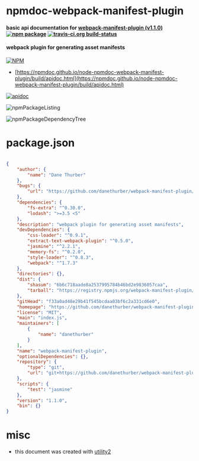 # npmdoc-webpack-manifest-plugin

#### basic api documentation for  [webpack-manifest-plugin (v1.1.0)](https://github.com/danethurber/webpack-manifest-plugin)  [![npm package](https://img.shields.io/npm/v/npmdoc-webpack-manifest-plugin.svg?style=flat-square)](https://www.npmjs.org/package/npmdoc-webpack-manifest-plugin) [![travis-ci.org build-status](https://api.travis-ci.org/npmdoc/node-npmdoc-webpack-manifest-plugin.svg)](https://travis-ci.org/npmdoc/node-npmdoc-webpack-manifest-plugin)

#### webpack plugin for generating asset manifests

[![NPM](https://nodei.co/npm/webpack-manifest-plugin.png?downloads=true&downloadRank=true&stars=true)](https://www.npmjs.com/package/webpack-manifest-plugin)

- [https://npmdoc.github.io/node-npmdoc-webpack-manifest-plugin/build/apidoc.html](https://npmdoc.github.io/node-npmdoc-webpack-manifest-plugin/build/apidoc.html)

[![apidoc](https://npmdoc.github.io/node-npmdoc-webpack-manifest-plugin/build/screenCapture.buildCi.browser.%252Ftmp%252Fbuild%252Fapidoc.html.png)](https://npmdoc.github.io/node-npmdoc-webpack-manifest-plugin/build/apidoc.html)

![npmPackageListing](https://npmdoc.github.io/node-npmdoc-webpack-manifest-plugin/build/screenCapture.npmPackageListing.svg)

![npmPackageDependencyTree](https://npmdoc.github.io/node-npmdoc-webpack-manifest-plugin/build/screenCapture.npmPackageDependencyTree.svg)



# package.json

```json

{
    "author": {
        "name": "Dane Thurber"
    },
    "bugs": {
        "url": "https://github.com/danethurber/webpack-manifest-plugin/issues"
    },
    "dependencies": {
        "fs-extra": "^0.30.0",
        "lodash": ">=3.5 <5"
    },
    "description": "webpack plugin for generating asset manifests",
    "devDependencies": {
        "css-loader": "^0.9.1",
        "extract-text-webpack-plugin": "^0.5.0",
        "jasmine": "^2.2.1",
        "memory-fs": "^0.2.0",
        "style-loader": "^0.8.3",
        "webpack": "^1.7.3"
    },
    "directories": {},
    "dist": {
        "shasum": "6b6c718aade8a2537995784b46bd2e9836057caa",
        "tarball": "https://registry.npmjs.org/webpack-manifest-plugin/-/webpack-manifest-plugin-1.1.0.tgz"
    },
    "gitHead": "f33a0ad48e29b41f545bcdaa03bf6c2a331cd6e0",
    "homepage": "https://github.com/danethurber/webpack-manifest-plugin",
    "license": "MIT",
    "main": "index.js",
    "maintainers": [
        {
            "name": "danethurber"
        }
    ],
    "name": "webpack-manifest-plugin",
    "optionalDependencies": {},
    "repository": {
        "type": "git",
        "url": "git+https://github.com/danethurber/webpack-manifest-plugin.git"
    },
    "scripts": {
        "test": "jasmine"
    },
    "version": "1.1.0",
    "bin": {}
}
```



# misc
- this document was created with [utility2](https://github.com/kaizhu256/node-utility2)
